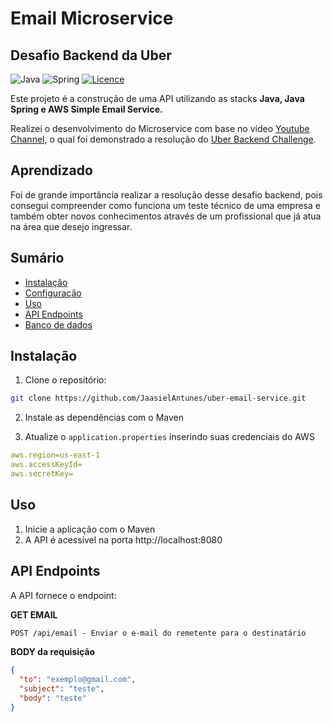 # Email Microservice
## Desafio Backend da Uber

![Java](https://img.shields.io/badge/java-%23ED8B00.svg?style=for-the-badge&logo=openjdk&logoColor=white)
![Spring](https://img.shields.io/badge/spring-%236DB33F.svg?style=for-the-badge&logo=spring&logoColor=white)
[![Licence](https://img.shields.io/github/license/Ileriayo/markdown-badges?style=for-the-badge)](./LICENSE)

Este projeto é a construção de uma API utilizando as stacks **Java, Java Spring e AWS Simple Email Service.**

Realizei o desenvolvimento do Microservice com base no vídeo [Youtube Channel](https://youtu.be/eFgeO9M9lLw?si=uyhUXrR-NLEpBW6p), o qual foi demonstrado a resolução do [Uber Backend Challenge](https://github.com/uber-archive/coding-challenge-tools/blob/master/coding_challenge.md).

## Aprendizado

Foi de grande importância realizar a resolução desse desafio backend, pois consegui compreender como funciona um teste técnico de uma empresa e também obter novos conhecimentos através de um profissional que já atua na área que desejo ingressar.

## Sumário

- [Instalação](#installation)
- [Configuração](#configuration)
- [Uso](#usage)
- [API Endpoints](#api-endpoints)
- [Banco de dados](#database)

## Instalação

1. Clone o repositório:

```bash
git clone https://github.com/JaasielAntunes/uber-email-service.git
```

2. Instale as dependências com o Maven

3. Atualize o `application.properties` inserindo suas credenciais do AWS

```yaml
aws.region=us-east-1
aws.accessKeyId=
aws.secretKey=
```
## Uso

1. Inicie a aplicação com o Maven
2. A API é acessível na porta http://localhost:8080

## API Endpoints
A API fornece o endpoint:

**GET EMAIL**
```markdown
POST /api/email - Enviar o e-mail do remetente para o destinatário
```

**BODY da requisição**
```json
{
  "to": "exemplo@gmail.com",
  "subject": "teste",
  "body": "teste"
}
```
